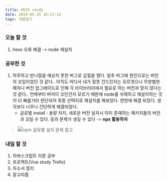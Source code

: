 ```yaml
---
title: 0525 study
date: 2019-05-25 16:17:12
tags: 개발일기
---
```


### 오늘 할 것

1. hexo 오류 해결  -> node 재설치 

### 공부한 것

1. 하루하고 반나절을 예상치 못한 버그로 삽질을 했다. 얼추 버그에 원인으로는 버전의 꼬임이었던 것 같다.. 아직도 어디서 내가 잘못 건드린지는 모르겟으나 무분별한 패치나 버전 업그레이드로 인해 각 라이브러리에서 필요로 하는 버전과 맞지 않다는 것 같다.. 언제부터 버저이 꼬인건지 모르기 때문에 node를 삭제하고 재설치하는 것이 더 빠를거라 판단되어 최종 선택지로 재설치를 해보았다. 한방에 해결 되었다. 생각보다 너무나 간단하게 해결되었다.
    - 글로벌 install : 용량 차지, 새로운 버전 설치시 이미 존재하는 패키치들의 버전과 꼬일 수 있다. 등의 문제가 생길 수 있다 -> **npx 활용하자**
> ![npm 글로벌 설치 문제 참고](https://geonlee.tistory.com/32) 

### 내일 할 것

1. 자바스크립트 이론 공부
2. 프로젝트(Vue study Trello)
3. 자소서 정리
4. 알고리즘
